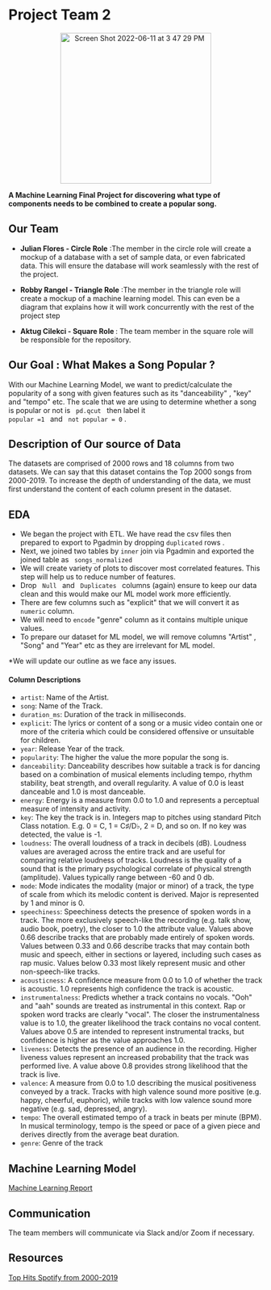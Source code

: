 # Project Team 2

<p align="center"> <img width="299" alt="Screen Shot 2022-06-11 at 3 47 29 PM" src="https://user-images.githubusercontent.com/98676400/173204357-6cdd455f-daec-480f-9cc0-0fcc33533950.png"> </p>

<strong>A Machine Learning Final Project for discovering what type of components needs to be combined to create a popular song.</strong>

## Our Team

* <strong>Julian Flores - Circle Role</strong>  :The member in the circle role will create a mockup of a database with a set of sample data, or even fabricated data. This will ensure the database will work seamlessly with the rest of the project.

* <strong>Robby Rangel - Triangle Role</strong>    :The member in the triangle role will create a mockup of a machine learning model. This can even be a diagram that explains how it will work concurrently with the rest of the project step

* <strong>Aktug Cilekci - Square Role </strong>  : The team member in the square role will be responsible for the repository.


## Our Goal : What Makes a Song Popular ?

With our Machine Learning Model, we want to predict/calculate the popularity of a song with given features such as its "danceability" , "key" and "tempo" etc. The scale that we are using to determine whether a song is popular or not is <code> pd.qcut </code> then label it <code> popular =1 </code> and <code> not popular = 0</code> . 


## Description of Our source of Data

The datasets are comprised of 2000 rows and 18 columns from two datasets. We can say that this dataset contains the Top 2000 songs from 2000-2019.
To increase the depth of understanding of the data, we must first understand the content of each column present in the dataset.

## EDA
* We began the project with ETL. We have read the csv files then prepared to export to Pgadmin by dropping <code>duplicated</code> rows .
* Next, we joined two tables by <code>inner</code> join via Pgadmin and exported the joined table as <code> songs_normalized</code>
* We will create variety of plots to discover most correlated features. This step will help us to reduce number of features. 
* Drop <code> Null </code> and <code> Duplicates </code> columns (again) ensure to keep our data clean and this would make our ML model work more efficiently. 
* There are few columns such as "explicit" that we will convert it as  <code>numeric</code> column.
* We will need to <code>encode</code> "genre" column as it contains multiple unique values. 
* To prepare our dataset for ML model, we will remove columns "Artist" , "Song" and "Year"  etc as they are irrelevant for ML model.

*We will update our outline as we face any issues. 

#### Column Descriptions

* <code>artist</code>: Name of the Artist.
* <code>song</code>: Name of the Track.
* <code>duration_ms</code>: Duration of the track in milliseconds.
* <code>explicit</code>: The lyrics or content of a song or a music video contain one or more of the criteria which could be considered offensive or unsuitable for children.
* <code>year</code>: Release Year of the track.
* <code>popularity</code>: The higher the value the more popular the song is.
* <code>danceability</code>: Danceability describes how suitable a track is for dancing based on a combination of musical elements including tempo, rhythm stability, beat strength, and overall regularity. A value of 0.0 is least danceable and 1.0 is most danceable.
* <code>energy</code>: Energy is a measure from 0.0 to 1.0 and represents a perceptual measure of intensity and activity.
* <code>key</code>: The key the track is in. Integers map to pitches using standard Pitch Class notation. E.g. 0 = C, 1 = C♯/D♭, 2 = D, and so on. If no key was detected, the value is -1.
* <code>loudness</code>: The overall loudness of a track in decibels (dB). Loudness values are averaged across the entire track and are useful for comparing relative loudness of tracks. Loudness is the quality of a sound that is the primary psychological correlate of physical strength (amplitude). Values typically range between -60 and 0 db.
* <code>mode</code>: Mode indicates the modality (major or minor) of a track, the type of scale from which its melodic content is derived. Major is represented by 1 and minor is 0.
* <code>speechiness</code>: Speechiness detects the presence of spoken words in a track. The more exclusively speech-like the recording (e.g. talk show, audio book, poetry), the closer to 1.0 the attribute value. Values above 0.66 describe tracks that are probably made entirely of spoken words. Values between 0.33 and 0.66 describe tracks that may contain both music and speech, either in sections or layered, including such cases as rap music. Values below 0.33 most likely represent music and other non-speech-like tracks.
* <code>acousticness</code>: A confidence measure from 0.0 to 1.0 of whether the track is acoustic. 1.0 represents high confidence the track is acoustic.
* <code>instrumentalness</code>: Predicts whether a track contains no vocals. "Ooh" and "aah" sounds are treated as instrumental in this context. Rap or spoken word tracks are clearly "vocal". The closer the instrumentalness value is to 1.0, the greater likelihood the track contains no vocal content. Values above 0.5 are intended to represent instrumental tracks, but confidence is higher as the value approaches 1.0.
* <code>liveness</code>: Detects the presence of an audience in the recording. Higher liveness values represent an increased probability that the track was performed live. A value above 0.8 provides strong likelihood that the track is live.
* <code>valence</code>: A measure from 0.0 to 1.0 describing the musical positiveness conveyed by a track. Tracks with high valence sound more positive (e.g. happy, cheerful, euphoric), while tracks with low valence sound more negative (e.g. sad, depressed, angry).
* <code>tempo</code>: The overall estimated tempo of a track in beats per minute (BPM). In musical terminology, tempo is the speed or pace of a given piece and derives directly from the average beat duration.
* <code>genre</code>: Genre of the track

##  Machine Learning Model 

[Machine Learning Report ](https://github.com/aktugchelekche/Project_Team_2/blob/main/Machine_Learning_Models)

## Communication 

The team members will communicate via Slack and/or Zoom if necessary.

## Resources
[Top Hits Spotify from 2000-2019](https://github.com/aktugchelekche/Project_Team_2/tree/main/Resources)
